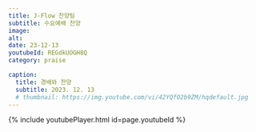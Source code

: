 ```yaml
---
title: J-Flow 찬양팀
subtitle: 수요예배 찬양
image:
alt:
date: 23-12-13
youtubeId: REGdkUOGH8Q
category: praise

caption:
  title: 경배와 찬양
  subtitle: 2023. 12. 13
  # thumbnail: https://img.youtube.com/vi/42YQfO2b9ZM/hqdefault.jpg
---
```


{% include youtubePlayer.html id=page.youtubeId %}
